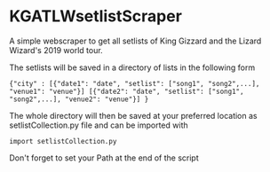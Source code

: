 # KGATLWsetlistScraper
A simple webscraper to get all setlists of King Gizzard and the Lizard Wizard's 2019 world tour.

The setlists will be saved in a directory of lists in the following form

`{"city" :
  [{"date1": "date", "setlist": ["song1", "song2",...], "venue1": "venue"}]
  [{"date2": "date", "setlist": ["song1", "song2",...], "venue2": "venue"}]
  }`

The whole directory will then be saved at your preferred location as setlistCollection.py file and can be imported with

`import setlistCollection.py`

Don't forget to set your Path at the end of the script



